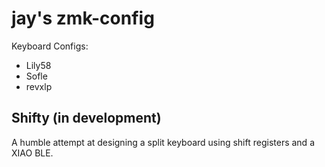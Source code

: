 # jay's zmk-config
Keyboard Configs:
- Lily58
- Sofle
- revxlp

## Shifty (in development)
A humble attempt at designing a split keyboard using shift registers and a XIAO BLE.
